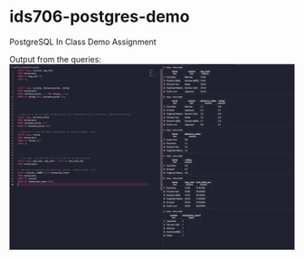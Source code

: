 # ids706-postgres-demo
PostgreSQL In Class Demo Assignment


Output from the queries:
![Output](de-exercises-ss.jpg)